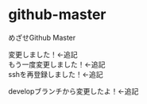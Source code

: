 # github-master
めざせGithub Master  

変更しました！<-追記  
もう一度変更しました！<-追記  
sshを再登録しました！<-追記  

developブランチから変更したよ！<-追記